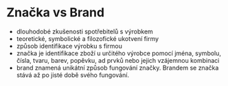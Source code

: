 # Značka vs Brand

- dlouhodobé zkušenosti spotřebitelů s výrobkem
- teoretické, symbolické a filozofické ukotvení firmy
- způsob identifikace výrobku s firmou
- značka je identifikace zboží u určitého výrobce pomocí jména, symbolu, čísla, tvaru, barev, popěvku, ad prvků nebo jejich vzájemnou kombinaci
- brand znamená unikátní způsob fungování značky. Brandem se značka stává až po jisté době svého fungování.
